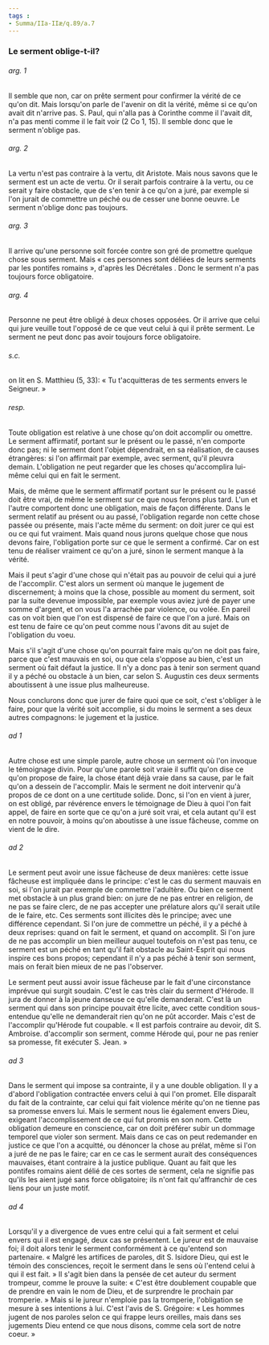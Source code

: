 ```yaml
---
tags : 
- Summa/IIa-IIæ/q.89/a.7
---
```


### Le serment oblige-t-il?

###### arg. 1
Il semble que non, car on prête serment pour confirmer la vérité de ce qu'on dit. Mais lorsqu'on parle de l'avenir on dit la vérité, même si ce qu'on avait dit n'arrive pas. S. Paul, qui n'alla pas à Corinthe comme il l'avait dit, n'a pas menti comme il le fait voir (2 Co 1, 15). Il semble donc que le serment n'oblige pas. 

###### arg. 2
La vertu n'est pas contraire à la vertu, dit Aristote. Mais nous savons que le serment est un acte de vertu. Or il serait parfois contraire à la vertu, ou ce serait y faire obstacle, que de s'en tenir à ce qu'on a juré, par exemple si l'on jurait de commettre un péché ou de cesser une bonne oeuvre. Le serment n'oblige donc pas toujours. 

###### arg. 3
Il arrive qu'une personne soit forcée contre son gré de promettre quelque chose sous serment. Mais « ces personnes sont déliées de leurs serments par les pontifes romains », d'après les Décrétales . Donc le serment n'a pas toujours force obligatoire. 

###### arg. 4
Personne ne peut être obligé à deux choses opposées. Or il arrive que celui qui jure veuille tout l'opposé de ce que veut celui à qui il prête serment. Le serment ne peut donc pas avoir toujours force obligatoire. 

###### s.c.
on lit en S. Matthieu (5, 33): « Tu t'acquitteras de tes serments envers le Seigneur. » 

###### resp.
Toute obligation est relative à une chose qu'on doit accomplir ou omettre. Le serment affirmatif, portant sur le présent ou le passé, n'en comporte donc pas; ni le serment dont l'objet dépendrait, en sa réalisation, de causes étrangères: si l'on affirmait par exemple, avec serment, qu'il pleuvra demain. L'obligation ne peut regarder que les choses qu'accomplira lui-même celui qui en fait le serment. 

Mais, de même que le serment affirmatif portant sur le présent ou le passé doit être vrai, de même le serment sur ce que nous ferons plus tard. L'un et l'autre comportent donc une obligation, mais de façon différente. Dans le serment relatif au présent ou au passé, l'obligation regarde non cette chose passée ou présente, mais l'acte même du serment: on doit jurer ce qui est ou ce qui fut vraiment. Mais quand nous jurons quelque chose que nous devons faire, l'obligation porte sur ce que le serment a confirmé. Car on est tenu de réaliser vraiment ce qu'on a juré, sinon le serment manque à la vérité. 

Mais il peut s'agir d'une chose qui n'était pas au pouvoir de celui qui a juré de l'accomplir. C'est alors un serment où manque le jugement de discernement; à moins que la chose, possible au moment du serment, soit par la suite devenue impossible, par exemple vous aviez juré de payer une somme d'argent, et on vous l'a arrachée par violence, ou volée. En pareil cas on voit bien que l'on est dispensé de faire ce que l'on a juré. Mais on est tenu de faire ce qu'on peut comme nous l'avons dit au sujet de l'obligation du voeu. 

Mais s'il s'agit d'une chose qu'on pourrait faire mais qu'on ne doit pas faire, parce que c'est mauvais en soi, ou que cela s'oppose au bien, c'est un serment où fait défaut la justice. Il n'y a donc pas à tenir son serment quand il y a péché ou obstacle à un bien, car selon S. Augustin ces deux serments aboutissent à une issue plus malheureuse. 

Nous conclurons donc que jurer de faire quoi que ce soit, c'est s'obliger à le faire, pour que la vérité soit accomplie, si du moins le serment a ses deux autres compagnons: le jugement et la justice. 

###### ad 1
Autre chose est une simple parole, autre chose un serment où l'on invoque le témoignage divin. Pour qu'une parole soit vraie il suffit qu'on dise ce qu'on propose de faire, la chose étant déjà vraie dans sa cause, par le fait qu'on a dessein de l'accomplir. Mais le serment ne doit intervenir qu'à propos de ce dont on a une certitude solide. Donc, si l'on en vient à jurer, on est obligé, par révérence envers le témoignage de Dieu à quoi l'on fait appel, de faire en sorte que ce qu'on a juré soit vrai, et cela autant qu'il est en notre pouvoir, à moins qu'on aboutisse à une issue fâcheuse, comme on vient de le dire. 

###### ad 2
Le serment peut avoir une issue fâcheuse de deux manières: cette issue fâcheuse est impliquée dans le principe: c'est le cas du serment mauvais en soi, si l'on jurait par exemple de commettre l'adultère. Ou bien ce serment met obstacle à un plus grand bien: on jure de ne pas entrer en religion, de ne pas se faire clerc, de ne pas accepter une prélature alors qu'il serait utile de le faire, etc. Ces serments sont illicites dès le principe; avec une différence cependant. Si l'on jure de commettre un péché, il y a péché à deux reprises: quand on fait le serment, et quand on accomplit. Si l'on jure de ne pas accomplir un bien meilleur auquel toutefois on n'est pas tenu, ce serment est un péché en tant qu'il fait obstacle au Saint-Esprit qui nous inspire ces bons propos; cependant il n'y a pas péché à tenir son serment, mais on ferait bien mieux de ne pas l'observer. 

Le serment peut aussi avoir issue fâcheuse par le fait d'une circonstance imprévue qui surgit soudain. C'est le cas très clair du serment d'Hérode. Il jura de donner à la jeune danseuse ce qu'elle demanderait. C'est là un serment qui dans son principe pouvait être licite, avec cette condition sous-entendue qu'elle ne demanderait rien qu'on ne pût accorder. Mais c'est de l'accomplir qu'Hérode fut coupable. « Il est parfois contraire au devoir, dit S. Ambroise. d'accomplir son serment, comme Hérode qui, pour ne pas renier sa promesse, fit exécuter S. Jean. » 

###### ad 3
Dans le serment qui impose sa contrainte, il y a une double obligation. Il y a d'abord l'obligation contractée envers celui à qui l'on promet. Elle disparaît du fait de la contrainte, car celui qui fait violence mérite qu'on ne tienne pas sa promesse envers lui. Mais le serment nous lie également envers Dieu, exigeant l'accomplissement de ce qui fut promis en son nom. Cette obligation demeure en conscience, car on doit préférer subir un dommage temporel que violer son serment. Mais dans ce cas on peut redemander en justice ce que l'on a acquitté, ou dénoncer la chose au prélat, même si l'on a juré de ne pas le faire; car en ce cas le serment aurait des conséquences mauvaises, étant contraire à la justice publique. Quant au fait que les pontifes romains aient délié de ces sortes de serment, cela ne signifie pas qu'ils les aient jugé sans force obligatoire; ils n'ont fait qu'affranchir de ces liens pour un juste motif. 

###### ad 4
Lorsqu'il y a divergence de vues entre celui qui a fait serment et celui envers qui il est engagé, deux cas se présentent. Le jureur est de mauvaise foi; il doit alors tenir le serment conformément à ce qu'entend son partenaire. « Malgré les artifices de paroles, dit S. Isidore Dieu, qui est le témoin des consciences, reçoit le serment dans le sens où l'entend celui à qui il est fait. » Il s'agit bien dans la pensée de cet auteur du serment trompeur, comme le prouve la suite: « C'est être doublement coupable que de prendre en vain le nom de Dieu, et de surprendre le prochain par tromperie. » Mais si le jureur n'emploie pas la tromperie, l'obligation se mesure à ses intentions à lui. C'est l'avis de S. Grégoire: « Les hommes jugent de nos paroles selon ce qui frappe leurs oreilles, mais dans ses jugements Dieu entend ce que nous disons, comme cela sort de notre coeur. » 


